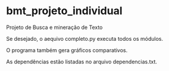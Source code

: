 # bmt_projeto_individual
 Projeto de Busca e mineração de Texto

 Se desejado, o aequivo completo.py executa todos os módulos.

O programa também gera gráficos comparativos. 

As dependências estão listadas no arquivo dependencias.txt.


